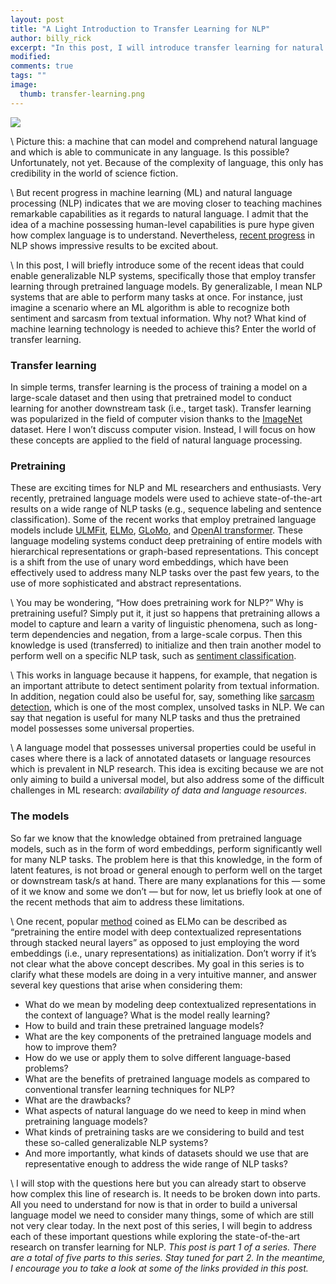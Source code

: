 ```yaml
---
layout: post
title: "A Light Introduction to Transfer Learning for NLP"
author: billy_rick
excerpt: "In this post, I will introduce transfer learning for natural language processing and key questions necessary to better understand this important area of study."
modified:
comments: true
tags: ""
image:
  thumb: transfer-learning.png
---
```


![](https://miro.medium.com/max/747/1*D-CoqzlBxj37_j-_vwMLxA.png)

\\
Picture this: a machine that can model and comprehend natural language and which is able to communicate in any language. Is this possible? Unfortunately, not yet. Because of the complexity of language, this only has credibility in the world of science fiction.

\\
But recent progress in machine learning (ML) and natural language processing (NLP) indicates that we are moving closer to teaching machines remarkable capabilities as it regards to natural language. I admit that the idea of a machine possessing human-level capabilities is pure hype given how complex language is to understand. Nevertheless, [recent progress](https://thegradient.pub/nlp-imagenet/) in NLP shows impressive results to be excited about.

\\
In this post, I will briefly introduce some of the recent ideas that could enable generalizable NLP systems, specifically those that employ transfer learning through pretrained language models. By generalizable, I mean NLP systems that are able to perform many tasks at once. For instance, just imagine a scenario where an ML algorithm is able to recognize both sentiment and sarcasm from textual information. Why not? What kind of machine learning technology is needed to achieve this? Enter the world of transfer learning.

### **Transfer learning**


In simple terms, transfer learning is the process of training a model on a large-scale dataset and then using that pretrained model to conduct learning for another downstream task (i.e., target task). Transfer learning was popularized in the field of computer vision thanks to the [ImageNet](https://en.wikipedia.org/wiki/ImageNet) dataset. Here I won’t discuss computer vision. Instead, I will focus on how these concepts are applied to the field of natural language processing.


### **Pretraining**

These are exciting times for NLP and ML researchers and enthusiasts. Very recently, pretrained language models were used to achieve state-of-the-art results on a wide range of NLP tasks (e.g., sequence labeling and sentence classification). Some of the recent works that employ pretrained language models include [ULMFit](https://arxiv.org/abs/1801.06146), [ELMo](https://allennlp.org/elmo), [GLoMo](https://arxiv.org/abs/1806.05662), and [OpenAI transformer](https://blog.openai.com/language-unsupervised/). These language modeling systems conduct deep pretraining of entire models with hierarchical representations or graph-based representations. This concept is a shift from the use of unary word embeddings, which have been effectively used to address many NLP tasks over the past few years, to the use of more sophisticated and abstract representations.

\\
You may be wondering, “How does pretraining work for NLP?” Why is pretraining useful? Simply put it, it just so happens that pretraining allows a model to capture and learn a varity of linguistic phenomena, such as long-term dependencies and negation, from a large-scale corpus. Then this knowledge is used (transferred) to initialize and then train another model to perform well on a specific NLP task, such as [sentiment classification](https://medium.com/dair-ai/state-of-the-art-multimodal-sentiment-classification-in-videos-1daa8a481c5a).

\\
This works in language because it happens, for example, that negation is an important attribute to detect sentiment polarity from textual information. In addition, negation could also be useful for, say, something like [sarcasm detection](https://medium.com/dair-ai/detecting-sarcasm-with-deep-convolutional-neural-networks-4a0657f79e80), which is one of the most complex, unsolved tasks in NLP. We can say that negation is useful for many NLP tasks and thus the pretrained model possesses some universal properties.

\\
A language model that possesses universal properties could be useful in cases where there is a lack of annotated datasets or language resources which is prevalent in NLP research. This idea is exciting because we are not only aiming to build a universal model, but also address some of the difficult challenges in ML research: *availability of data and language resources*.

### **The models**

So far we know that the knowledge obtained from pretrained language models, such as in the form of word embeddings, perform significantly well for many NLP tasks. The problem here is that this knowledge, in the form of latent features, is not broad or general enough to perform well on the target or downstream task/s at hand. There are many explanations for this — some of it we know and some we don’t — but for now, let us briefly look at one of the recent methods that aim to address these limitations.

\\
One recent, popular [method](https://arxiv.org/abs/1802.05365) coined as ELMo can be described as “pretraining the entire model with deep contextualized representations through stacked neural layers” as opposed to just employing the word embeddings (i.e., unary representations) as initialization. Don’t worry if it’s not clear what the above concept describes. My goal in this series is to clarify what these models are doing in a very intuitive manner, and answer several key questions that arise when considering them:

- What do we mean by modeling deep contextualized representations in the context of language? What is the model really learning?
- How to build and train these pretrained language models?
- What are the key components of the pretrained language models and how to improve them?
- How do we use or apply them to solve different language-based problems?
- What are the benefits of pretrained language models as compared to conventional transfer learning techniques for NLP?
- What are the drawbacks?
- What aspects of natural language do we need to keep in mind when pretraining language models?
- What kinds of pretraining tasks are we considering to build and test these so-called generalizable NLP systems?
- And more importantly, what kinds of datasets should we use that are representative enough to address the wide range of NLP tasks?

\\
I will stop with the questions here but you can already start to observe how complex this line of research is. It needs to be broken down into parts. All you need to understand for now is that in order to build a universal language model we need to consider many things, some of which are still not very clear today. In the next post of this series, I will begin to address each of these important questions while exploring the state-of-the-art research on transfer learning for NLP. *This post is part 1 of a series. There are a total of five parts to this series. Stay tuned for part 2. In the meantime, I encourage you to take a look at some of the links provided in this post.*

